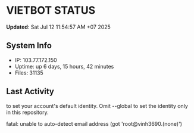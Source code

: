 # VIETBOT STATUS
**Updated**: Sat Jul 12 11:54:57 AM +07 2025

## System Info
- IP: 103.77.172.150
- Uptime: up 6 days, 15 hours, 42 minutes
- Files: 31135

## Last Activity

to set your account's default identity.
Omit --global to set the identity only in this repository.

fatal: unable to auto-detect email address (got 'root@vinh3690.(none)')
